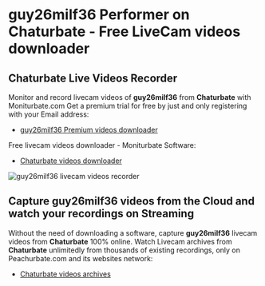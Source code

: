 # guy26milf36 Performer on Chaturbate - Free LiveCam videos downloader

## Chaturbate Live Videos Recorder

Monitor and record livecam videos of **guy26milf36** from **Chaturbate** with Moniturbate.com
Get a premium trial for free by just and only registering with your Email address:
* [guy26milf36 Premium videos downloader](https://moniturbate.com/request-demo-licence-key.html)

Free livecam videos downloader - Moniturbate Software:
* [Chaturbate videos downloader](https://moniturbate.com/moniturbate-download-software.html)

![guy26milf36 livecam videos recorder](https://peachurnet.com/templates/moniturbate-software.png)


## Capture guy26milf36 videos from the Cloud and watch your recordings on Streaming

Without the need of downloading a software, capture **guy26milf36** livecam videos from **Chaturbate** 100% online.
Watch Livecam archives from **Chaturbate** unlimitedly from thousands of existing recordings, only on Peachurbate.com and its websites network:
* [Chaturbate videos archives](https://peachurnet.com/)